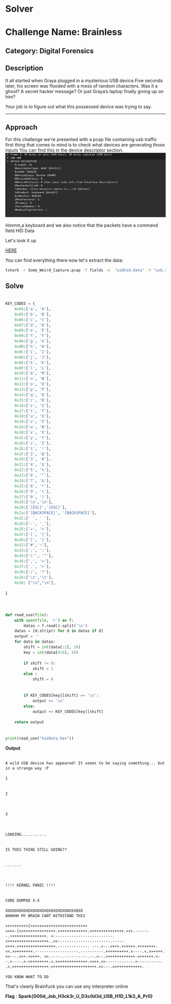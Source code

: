 # Solver



# Challenge Name: Brainless

## Category: Digital Forensics

## Description
It all started when Graya plugged in a mysterious USB device.Five seconds later, his screen was flooded with a mess of random characters. Was it a ghost? A secret hacker message? Or just Graya’s laptop finally giving up on him?

Your job is to figure out what this possessed device was trying to say.

---

## Approach
For this challenge we're presented with a pcap file containing usb traffic 
first thing that comes to mind is to check what devices are generating those 
inputs
You can find this in the device descriptor section.
![HID_Keyboard](Image-1.jpg)


Hmmm,a keyboard and we also notice that the packets have a command field HID Data

Let's look it up

[HERE](https://www.kenkoonwong.com/blog/usb-hid-key-press-report/)

You can find everything there now let's extract the data:

```bash
tshark -r Some_Weird_Capture.pcap -T fields -e  "usbhid.data" -Y "usb.src== 2.2.1" > hiddata.hex

```

## Solve

```python

KEY_CODES = {
    0x04:['a', 'A'],
    0x05:['b', 'B'],
    0x06:['c', 'C'],
    0x07:['d', 'D'],
    0x08:['e', 'E'],
    0x09:['f', 'F'],
    0x0A:['g', 'G'],
    0x0B:['h', 'H'],
    0x0C:['i', 'I'],
    0x0D:['j', 'J'],
    0x0E:['k', 'K'],
    0x0F:['l', 'L'],
    0x10:['m', 'M'],
    0x11:['n', 'N'],
    0x12:['o', 'O'],
    0x13:['p', 'P'],
    0x14:['q', 'Q'],
    0x15:['r', 'R'],
    0x16:['s', 'S'],
    0x17:['t', 'T'],
    0x18:['u', 'U'],
    0x19:['v', 'V'],
    0x1A:['w', 'W'],
    0x1B:['x', 'X'],
    0x1C:['y', 'Y'],
    0x1D:['z', 'Z'],
    0x1E:['1', '!'],
    0x1F:['2', '@'],
    0x20:['3', '#'],
    0x21:['4', '$'],
    0x22:['5', '%'],
    0x23:['6', '^'],
    0x24:['7', '&'],
    0x25:['8', '*'],
    0x26:['9', '('],
    0x27:['0', ')'],
    0x28:['\n','\n'],
    0x29:['[ESC]','[ESC]'],
    0x2a:['[BACKSPACE]', '[BACKSPACE]'],
    0x2C:[' ', ' '],
    0x2D:['-', '_'],
    0x2E:['=', '+'],
    0x2F:['[', '{'],
    0x30:[']', '}'],
    0x32:['#','~'],
    0x33:[';', ':'],
    0x34:['\'', '"'],
    0x36:[',', '<'],
    0x37:['.', '>'],
    0x38:['/', '?'],
    0x2b:['\t','\t'],
    0x58: ["\n","\n"],

}



def read_use(file):
    with open(file, 'r') as f:
        datas = f.read().split('\n')
    datas = [d.strip() for d in datas if d] 
    output = ''
    for data in datas:
        shift = int(data[:2], 16) 
        key = int(data[4:6], 16)

        if shift != 0:
            shift = 1
        else :
            shift = 0
    
        
        if KEY_CODES[key][shift] == '\n':
            output += '\n'
        else:
            output += KEY_CODES[key][shift]

    return output


print(read_use("hiddata.hex"))


```
**Output**

```

A wild USB device has appeared! It seems to be saying something... but in a strange way :P

1


2



3



LOADING...........


IS THIS THING STILL GOING??


.......



!!!! KERNEL PANIC !!!!


CORE DUMPED X-X

XOXOOXOXOXOXOXOXOXOXOXOXOXOOXXXOXO
AHHHHH MY BRAIN CANT WITHSTAND THIS

++++++++++[>+>+++>+++++++>++++++++++<<<<-]>>>+++++++++++++.>++++++++++++.<++++++++++++++.>++.-------.++++++++++++++++. <--------------------------.<++++++++++++++++++..>>-----------------------.-----.<+++.>++++++++++++++++.-------------. ---.<--.<+++.>>++++.++++++++.<<.>>+++++++.-------------------.----------.++++++++++.<----.<.>>++++.<<---.>>+.<<+++. >>.-----.----------.--.<--.>++++++++++++.<++++++.<--.>----.>.<++++++++.<.>>++++++++++++.<<++.>>------------.<----------- .>.<+++++++++++++++.>+++++++++++++++++++.<<---.>>+++++++++++.

YOU KNOW WHAT TO DO
```
That's clearly Brainfuck you can use any interpreter online


**Flag** : **Spark{G00d_Job_H3ck3r_U_D3c0d3d_USB_H1D_L1k3_A_Pr0}**